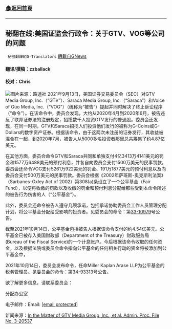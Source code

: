 ###  [:house:返回首頁](https://github.com/ourhimalayas/txt)
---


## 秘翻在线:美国证监会行政令：关于GTV、VOG等公司的问题
` 秘密翻譯組G-Translators` [轉載自GNews](https://gnews.org/zh-hans/1597339/)

#### 翻译/撰稿：zzballack

#### 校对：Chris
![](https://assets.gnews.org/wp-content/uploads/2021/10/图片1-2-11.jpg)图片来源：路透社
2021年9月13日，美国证券交易委员会（SEC）对GTV Media Group, Inc.（“GTV”）、Saraca Media Group, Inc.（“Saraca”）和Voice of Guo Media, Inc.（“VOG”）（统称为“被告”）提起并同时解决了终止诉讼程序（“命令”）。在该命令中，委员会发现，大约从2020年4月到2020年6月，被告违反了联邦证券法的注册规定，招揽数千人投资GTV发行的普通股。委员会还发现，在同一时期，GTV和Saraca招揽人们投资他们发行的被称为G-Coins或G-Dollars的数字资产证券。根据该命令，由于这两次未注册的证券发行，其收益被混合在一起，到2020年7月，被告人从5000多名投资者那里总共筹集了约4.87亿美元。

在其他方面，委员会命令GTV和Saraca共同和单独支付4亿3413万4141美元的罚金和1577万6488美元的预付利息，并各自向委员会支付1500万美元的民事罚款。委员会还命令VOG支付5261万922美元的罚金、191万1877美元的预付利息以及向委员会支付500万美元的民事罚款。委员会根据《2002年萨班斯-奥克斯利法案》（Sarbanes-Oxley Act of 2002）第308(a)条设立了一个公平基金（Fair Fund），以便将收缴的罚款以及收缴的罚金和预付利息分配给那些受到本命令所述的被告行为伤害的人（“公平基金”）。

此外，委员会还命令被告人遵守几项承诺，包括承诺协助委员会工作人员管理分配计划，将公平基金分配给受影响的投资者。见委员会的命令：第[33-10979](https://www.sec.gov/litigation/admin/2021/33-10979.pdf)号公告。

截至2021年10月14日，公平基金包括被告人根据该命令支付的约4.54亿美元。公平基金已被存入美国财政部（Department of the Treasury）财政服务局 (Bureau of the Fiscal Service)的一个计息账户。今后根据该命令收取的任何资金，以及根据法院或委员会命令指向公平基金的任何相关行动的资金将被添加到公平基金中，

2021年10月14日，委员会发布命令，任命Miller Kaplan Arase LLP为公平基金的税务管理员。见委员会的命令：第[34-93313](https://www.sec.gov/litigation/admin/2021/34-93313.pdf)号公告。

欲了解更多信息，请联系委员会：

分配办公室

电子邮件：Email: [\[email protected\]](/cdn-cgi/l/email-protection)

新闻来源：[In the Matter of GTV Media Group, Inc., et al. Admin. Proc. File No. 3-20537](https://www.sec.gov/divisions/enforce/claims/gtv-media-group.htm)
